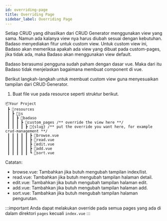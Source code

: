```yaml
---
id: overriding-page
title: Overriding Page
sidebar_label: Overriding Page
---
```


Setiap CRUD yang dihasilkan dari CRUD Generator menggunakan view yang sama. Namun ada kalanya view nya harus diubah sesuai dengan kebutuhan. Badaso menyediakan fitur untuk custom view. Untuk custom view ini, Badaso akan memeriksa apakah ada view yang dibuat pada custom-pages, jika tidak ada, maka Badaso akan menggunakan view default.

Badaso berasumsi pengguna sudah paham dengan dasar vue. Maka dari itu Badaso tidak menjelaskan bagaimana membuat component di vue. 

Berikut langkah-langkah untuk membuat custom view guna menyesuaikan tampilan dari CRUD Generator.

1. Buat file vue pada resource seperti struktur berikut.
```
📦Your Project
 ┣ 📂resources
 ┃ ┣ 📂js
 ┃ ┃ ┣ 📂badaso
 ┃ ┃ ┃ ┣ 📂custom_pages /** override the view here **/
 ┃ ┃ ┃ ┃ ┣ 📂{slug} /** put the override you want here, for example crud-management **/
 ┃ ┃ ┃ ┃ ┃ ┣ 📜browse.vue
 ┃ ┃ ┃ ┃ ┃ ┣ 📜read.vue
 ┃ ┃ ┃ ┃ ┃ ┣ 📜edit.vue
 ┃ ┃ ┃ ┃ ┃ ┣ 📜add.vue
 ┃ ┃ ┃ ┃ ┃ ┗ 📜sort.vue
```

Catatan:
* browse.vue: Tambahkan jika butuh mengubah tampilan index/list.
* read.vue: Tambahkan jika butuh mengubah tampilan halaman detail.
* edit.vue: Tambahkan jika butuh mengubah tampilan halaman edit.
* add.vue: Tambahkan jika butuh mengubah tampilan halaman add.
* sort.vue: Tambahkan jika butuh mengubah tampilan halaman pengurutan.

:::important
Anda dapat melakukan override pada semua pages yang ada di dalam direktori `pages` kecuali `index.vue`
:::